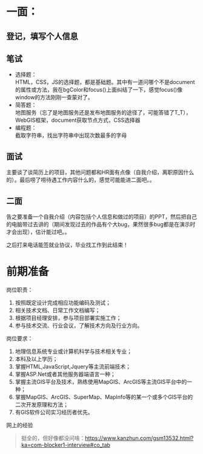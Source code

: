 # 一面：
## 登记，填写个人信息

## 笔试
- 选择题：  
HTML，CSS，JS的选择题，都是基础题。其中有一道问哪个不是document的属性或方法，我在bgColor和focus()上面纠结了一下，感觉focus()像window的方法刚刚一查蒙对了。
- 简答题：  
地图服务（忘了是地图服务还是发布地图服务的途径了，可能答错了T_T），WebGIS框架，document获取节点方式，CSS选择器
- 编程题：  
截取字符串，找出字符串中出现次数最多的字母

## 面试
主要谈了谈简历上的项目，其他问题都和HR面有点像（自我介绍，离职原因什么的）。最后唠了唠待遇工作内容什么的，感觉可能能进二面吧。。

## 二面
告之要准备一个自我介绍（内容包括个人信息和做过的项目）的PPT，然后把自己的电脑带过去讲的（期间发现过去的作品有个大bug，果然很多bug都是在演示时才会出现），估计能过吧。。

之后打来电话能签就业协议，毕业找工作到此结束！

# 前期准备
岗位职责：
1. 按照既定设计完成相应功能编码及测试；
2. 相关技术文档、日常工作文档编写；
3. 根据项目经理安排，参与项目部署实施工作；
4. 参与技术交流、行业会议，了解技术方向及行业方向。

岗位要求：
1. 地理信息系统专业或计算机科学与技术相关专业；
2. 本科及以上学历；
3. 掌握HTML,JavaScript,Jquery等主流前端技术；
4. 掌握ASP.Net或者其他服务器端语言一种；
5. 掌握主流GIS平台及技术，熟练使用MapGIS、ArcGIS等主流GIS平台中的一种；
6. 掌握MapGIS、ArcGIS、SuperMap、MapInfo等的某一个或多个GIS平台的二次开发原理和方法；
7. 有GIS软件公司实习经历者优先。

网上的经验

> 挺全的，但好像都没问啥：https://www.kanzhun.com/gsm13532.html?ka=com-blocker1-interview#co_tab


